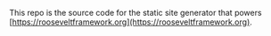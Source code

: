 This repo is the source code for the static site generator that powers [https://rooseveltframework.org](https://rooseveltframework.org).
